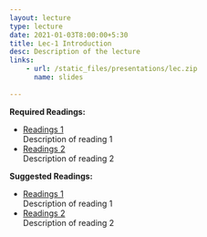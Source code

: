 ```yaml
---
layout: lecture
type: lecture
date: 2021-01-03T8:00:00+5:30
title: Lec-1 Introduction
desc: Description of the lecture
links: 
    - url: /static_files/presentations/lec.zip
      name: slides
      
---
```

**Required Readings:**
- [Readings 1](http://example.com) \
  Description of reading 1
- [Readings 2](http://example.com) \
  Description of reading 2

**Suggested Readings:**
- [Readings 1](http://example.com) \
  Description of reading 1
- [Readings 2](http://example.com) \
  Description of reading 2
